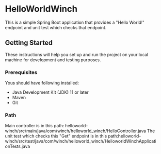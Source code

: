 # HelloWorldWinch

This is a simple Spring Boot application that provides a "Hello World!" endpoint and unit test which checks that endpoint.

## Getting Started

These instructions will help you set up and run the project on your local machine for development and testing purposes.

### Prerequisites

Yous should have following installed:

- Java Development Kit (JDK) 11 or later
- Maven
- Git

### Path
Main controller is in this path: helloworld-winch/src/main/java/com/winch/helloworld_winch/HelloController.java
The unit test which checks this "Get" endpoint is in this path:helloworld-winch/src/test/java/com/winch/helloworld_winch/HelloworldWinchApplicationTests.java
